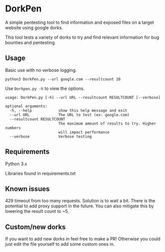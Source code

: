 # DorkPen
A simple pentesting tool to find information and exposed files on a target website using google dorks.

This tool tests a variety of dorks to try and find relevant information for bug bounties and pentesting.

## Usage

Basic use with no verbose logging.

`python3 DorkPen.py --url google.com --resultcount 10`

Use `Dorkpen.py -h` to view the options.

```
usage: DorkPen.py [-h] --url URL --resultcount RESULTCOUNT [--verbose]

optional arguments:
  -h, --help            show this help message and exit
  --url URL             The URL to test (ex: google.com)
  --resultcount RESULTCOUNT
                        The maximum amount of results to try. Higher numbers
                        will impact performance
  --verbose             Verbose testing
```

## Requirements

Python 3.x

Libraries found in requirements.txt

## Known issues

429 timeout from too many requests. Solution is to wait a bit. There is the potential to add proxy support in the future. You can also mitigate this by lowering the result count to ~5.

## Custom/new dorks

If you want to add new dorks in feel free to make a PR! Otherwise you could just edit the file yourself to add some custom ones in.
